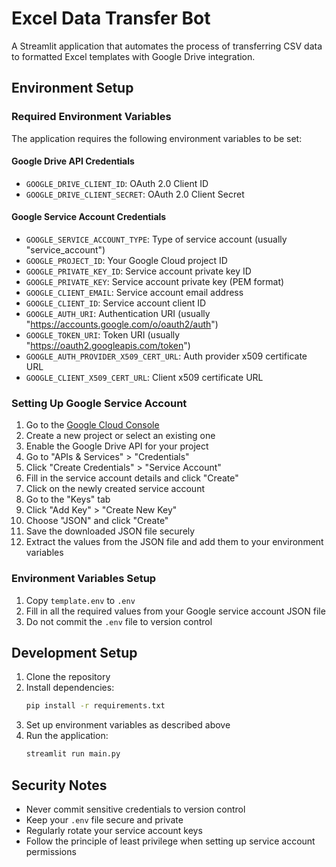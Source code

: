 # Excel Data Transfer Bot

A Streamlit application that automates the process of transferring CSV data to formatted Excel templates with Google Drive integration.

## Environment Setup

### Required Environment Variables

The application requires the following environment variables to be set:

#### Google Drive API Credentials
- `GOOGLE_DRIVE_CLIENT_ID`: OAuth 2.0 Client ID
- `GOOGLE_DRIVE_CLIENT_SECRET`: OAuth 2.0 Client Secret

#### Google Service Account Credentials
- `GOOGLE_SERVICE_ACCOUNT_TYPE`: Type of service account (usually "service_account")
- `GOOGLE_PROJECT_ID`: Your Google Cloud project ID
- `GOOGLE_PRIVATE_KEY_ID`: Service account private key ID
- `GOOGLE_PRIVATE_KEY`: Service account private key (PEM format)
- `GOOGLE_CLIENT_EMAIL`: Service account email address
- `GOOGLE_CLIENT_ID`: Service account client ID
- `GOOGLE_AUTH_URI`: Authentication URI (usually "https://accounts.google.com/o/oauth2/auth")
- `GOOGLE_TOKEN_URI`: Token URI (usually "https://oauth2.googleapis.com/token")
- `GOOGLE_AUTH_PROVIDER_X509_CERT_URL`: Auth provider x509 certificate URL
- `GOOGLE_CLIENT_X509_CERT_URL`: Client x509 certificate URL

### Setting Up Google Service Account

1. Go to the [Google Cloud Console](https://console.cloud.google.com/)
2. Create a new project or select an existing one
3. Enable the Google Drive API for your project
4. Go to "APIs & Services" > "Credentials"
5. Click "Create Credentials" > "Service Account"
6. Fill in the service account details and click "Create"
7. Click on the newly created service account
8. Go to the "Keys" tab
9. Click "Add Key" > "Create New Key"
10. Choose "JSON" and click "Create"
11. Save the downloaded JSON file securely
12. Extract the values from the JSON file and add them to your environment variables

### Environment Variables Setup

1. Copy `template.env` to `.env`
2. Fill in all the required values from your Google service account JSON file
3. Do not commit the `.env` file to version control

## Development Setup

1. Clone the repository
2. Install dependencies:
   ```bash
   pip install -r requirements.txt
   ```
3. Set up environment variables as described above
4. Run the application:
   ```bash
   streamlit run main.py
   ```

## Security Notes

- Never commit sensitive credentials to version control
- Keep your `.env` file secure and private
- Regularly rotate your service account keys
- Follow the principle of least privilege when setting up service account permissions
